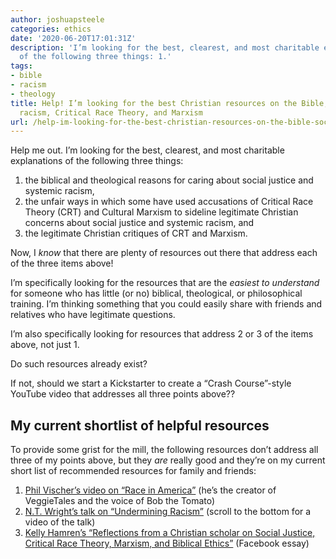 ```yaml
---
author: joshuapsteele
categories: ethics
date: '2020-06-20T17:01:31Z'
description: 'I’m looking for the best, clearest, and most charitable explanations
  of the following three things: 1.'
tags:
- bible
- racism
- theology
title: Help! I’m looking for the best Christian resources on the Bible, social justice,
  racism, Critical Race Theory, and Marxism
url: /help-im-looking-for-the-best-christian-resources-on-the-bible-social-justice-racism-critical-race-theory-and-marxism/
---
```


Help me out. I’m looking for the best, clearest, and most charitable explanations of the following three things:

1. the biblical and theological reasons for caring about social justice and systemic racism,
2. the unfair ways in which some have used accusations of Critical Race Theory (CRT) and Cultural Marxism to sideline legitimate Christian concerns about social justice and systemic racism, and
3. the legitimate Christian critiques of CRT and Marxism.

Now, I *know* that there are plenty of resources out there that address each of the three items above!

I’m specifically looking for the resources that are the *easiest to understand* for someone who has little (or no) biblical, theological, or philosophical training. I’m thinking something that you could easily share with friends and relatives who have legitimate questions.

I’m also specifically looking for resources that address 2 or 3 of the items above, not just 1.

Do such resources already exist?

If not, should we start a Kickstarter to create a “Crash Course”-style YouTube video that addresses all three points above??

## My current shortlist of helpful resources

To provide some grist for the mill, the following resources don’t address all three of my points above, but they *are* really good and they’re on my current short list of recommended resources for family and friends:

1. [Phil Vischer’s video on “Race in America”](https://www.youtube.com/watch?v=AGUwcs9qJXY) (he’s the creator of VeggieTales and the voice of Bob the Tomato)
2. [N.T. Wright’s talk on “Undermining Racism”](https://ntwrightpage.com/2020/06/14/undermining-racism-complete-text/) (scroll to the bottom for a video of the talk)
3. [Kelly Hamren’s “Reflections from a Christian scholar on Social Justice, Critical Race Theory, Marxism, and Biblical Ethics”](https://www.facebook.com/kelly.hamren.7/posts/10156935647256923) (Facebook essay)